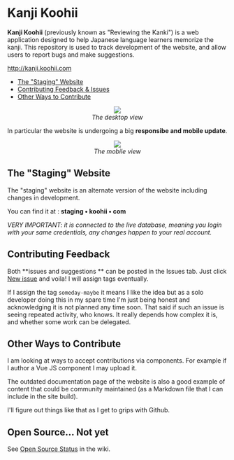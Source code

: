 # Kanji Koohii

**Kanji Koohii** (previously known as "Reviewing the Kanki") is a web application designed to help Japanese language learners memorize the kanji. This repository is used to track development of the website, and allow users to report bugs and make suggestions.

http://kanji.koohii.com

* [The "Staging" Website](https://github.com/fabd/kanji-koohii#the-staging-website)
* [Contributing Feedback & Issues](https://github.com/fabd/kanji-koohii#contributing-feedback)
* [Other Ways to Contribute](https://github.com/fabd/kanji-koohii#contributing-feedback)


<p align="center">
  <img src="https://raw.githubusercontent.com/fabd/kanji-koohii/master/images/kanji-koohii-desktop-preview-2017-01-14.png"><br>
  <em>The desktop view</em>
</p>

In particular the website is undergoing a big **responsibe and mobile update**.

<p align="center">
  <img src="https://raw.githubusercontent.com/fabd/kanji-koohii/master/images/kanji-koohii-mobile-preview-2017-01-14.png"><br>
  <em>The mobile view</em>
</p>

## The "Staging" Website

The "staging" website is an alternate version of the website including changes in development.

You can find it at : **staging • koohii • com**

*VERY IMPORTANT: it is connected to the live database, meaning you login with your same credentials, any changes happen to your real account.*

## Contributing Feedback

Both **issues and suggestions ** can be posted in the Issues tab. Just click [New issue]() and voila! I will assign tags eventually.

If I assign the tag `someday-maybe` it means I like the idea but as a solo developer doing this in my spare time I'm just being honest and acknowledging it is not planned any time soon. That said if such an issue is seeing repeated activity, who knows. It really depends how complex it is, and whether some work can be delegated.

## Other Ways to Contribute

I am looking at ways to accept contributions via components. For example if I author a Vue JS component I may upload it.

The outdated documentation page of the website is also a good example of content that could be community maintained (as a Markdown file that I can include in the site build).

I'll figure out things like that as I get to grips with Github.

## Open Source... Not yet

See [Open Source Status](https://github.com/fabd/kanji-koohii/wiki/Open-Source-Status) in the wiki.
